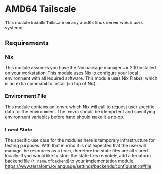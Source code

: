 # AMD64 Tailscale

This module installs Tailscale on any amd64 linux server which uses systemd.

## Requirements

### Nix

This module assumes you have the Nix package manager ~= 2.10 installed on your workstation.
This module uses Nix to configure your local environment with all required software.
This module uses Nix Flakes, which is an extra command to install (on top of Nix).

### Environment File

This module contains an .envrc which Nix will call to request user specific data for the environment.
The .envrc should be idempotent and specifying environment variables before hand should make it a no-op.

### Local State

The specific use case for the modules here is temporary infrastructure for testing purposes.
With that in mind it is not expected that the user will manage the resources as a team,
  therefore the state files are all stored locally.
If you would like to store the state files remotely, add a terraform backend file (`*.name.tfbackend`) to your implementation module.
https://www.terraform.io/language/settings/backends/configuration#file
